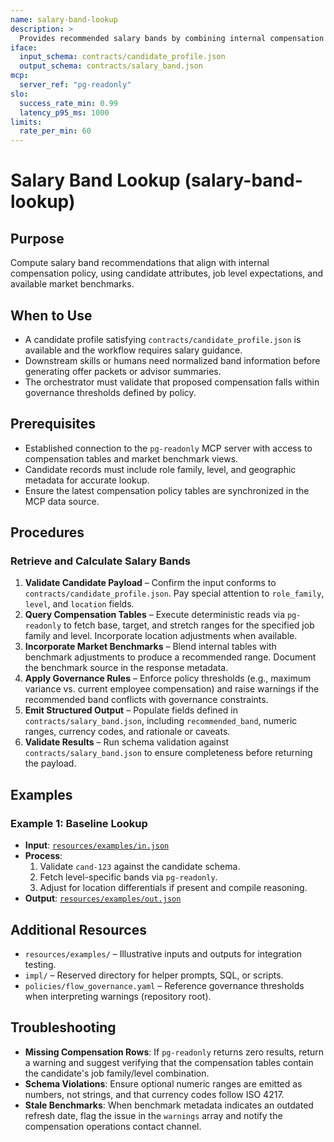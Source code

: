 ```yaml
---
name: salary-band-lookup
description: >
  Provides recommended salary bands by combining internal compensation tables with candidate attributes.
iface:
  input_schema: contracts/candidate_profile.json
  output_schema: contracts/salary_band.json
mcp:
  server_ref: "pg-readonly"
slo:
  success_rate_min: 0.99
  latency_p95_ms: 1000
limits:
  rate_per_min: 60
---
```


# Salary Band Lookup (salary-band-lookup)

## Purpose
Compute salary band recommendations that align with internal compensation policy, using candidate attributes, job level expectations, and available market benchmarks.

## When to Use
- A candidate profile satisfying `contracts/candidate_profile.json` is available and the workflow requires salary guidance.
- Downstream skills or humans need normalized band information before generating offer packets or advisor summaries.
- The orchestrator must validate that proposed compensation falls within governance thresholds defined by policy.

## Prerequisites
- Established connection to the `pg-readonly` MCP server with access to compensation tables and market benchmark views.
- Candidate records must include role family, level, and geographic metadata for accurate lookup.
- Ensure the latest compensation policy tables are synchronized in the MCP data source.

## Procedures

### Retrieve and Calculate Salary Bands
1. **Validate Candidate Payload** – Confirm the input conforms to `contracts/candidate_profile.json`. Pay special attention to `role_family`, `level`, and `location` fields.
2. **Query Compensation Tables** – Execute deterministic reads via `pg-readonly` to fetch base, target, and stretch ranges for the specified job family and level. Incorporate location adjustments when available.
3. **Incorporate Market Benchmarks** – Blend internal tables with benchmark adjustments to produce a recommended range. Document the benchmark source in the response metadata.
4. **Apply Governance Rules** – Enforce policy thresholds (e.g., maximum variance vs. current employee compensation) and raise warnings if the recommended band conflicts with governance constraints.
5. **Emit Structured Output** – Populate fields defined in `contracts/salary_band.json`, including `recommended_band`, numeric ranges, currency codes, and rationale or caveats.
6. **Validate Results** – Run schema validation against `contracts/salary_band.json` to ensure completeness before returning the payload.

## Examples

### Example 1: Baseline Lookup
- **Input**: [`resources/examples/in.json`](resources/examples/in.json)
- **Process**:
  1. Validate `cand-123` against the candidate schema.
  2. Fetch level-specific bands via `pg-readonly`.
  3. Adjust for location differentials if present and compile reasoning.
- **Output**: [`resources/examples/out.json`](resources/examples/out.json)

## Additional Resources
- `resources/examples/` – Illustrative inputs and outputs for integration testing.
- `impl/` – Reserved directory for helper prompts, SQL, or scripts.
- `policies/flow_governance.yaml` – Reference governance thresholds when interpreting warnings (repository root).

## Troubleshooting
- **Missing Compensation Rows**: If `pg-readonly` returns zero results, return a warning and suggest verifying that the compensation tables contain the candidate's job family/level combination.
- **Schema Violations**: Ensure optional numeric ranges are emitted as numbers, not strings, and that currency codes follow ISO 4217.
- **Stale Benchmarks**: When benchmark metadata indicates an outdated refresh date, flag the issue in the `warnings` array and notify the compensation operations contact channel.
